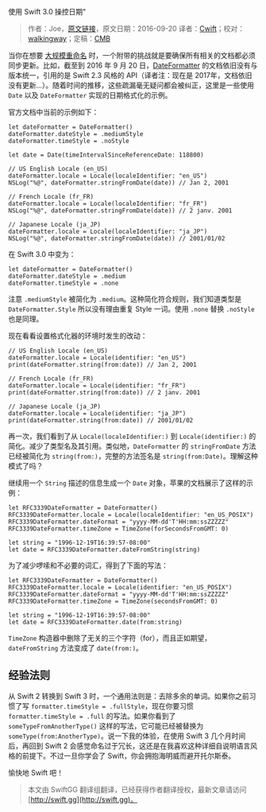 使用 Swift 3.0 操控日期"

> 作者：Joe，[原文链接](http://dev.iachieved.it/iachievedit/handling-dates-with-swift-3-0/)，原文日期：2016-09-20
> 译者：[Cwift](http://weibo.com/277195544)；校对：[walkingway](http://chengway.in/)；定稿：[CMB](https://github.com/chenmingbiao)
  









当你在想要 [大规模重命名](https://developer.apple.com/videos/play/wwdc2016/403/) 时，一个附带的挑战就是要确保所有相关的文档都必须同步更新。比如，截至到 2016 年 9 月 20 日，[DateFormatter](https://developer.apple.com/reference/foundation/nsdateformatter) 的文档依旧没有与版本统一，引用的是 Swift 2.3 风格的 API（译者注：现在是 2017年，文档依旧没有更新...）。随着时间的推移，这些疏漏毫无疑问都会被纠正，这里是一些使用 `Date` 以及 `DateFormatter` 实现的日期格式化的示例。



官方文档中当前的示例如下：

    
    let dateFormatter = DateFormatter()
    dateFormatter.dateStyle = .mediumStyle
    dateFormatter.timeStyle = .noStyle
     
    let date = Date(timeIntervalSinceReferenceDate: 118800)
     
    // US English Locale (en_US)
    dateFormatter.locale = Locale(localeIdentifier: "en_US")
    NSLog("%@", dateFormatter.stringFromDate(date)) // Jan 2, 2001
     
    // French Locale (fr_FR)
    dateFormatter.locale = Locale(localeIdentifier: "fr_FR")
    NSLog("%@", dateFormatter.stringFromDate(date)) // 2 janv. 2001
     
    // Japanese Locale (ja_JP)
    dateFormatter.locale = Locale(localeIdentifier: "ja_JP")
    NSLog("%@", dateFormatter.stringFromDate(date)) // 2001/01/02

在 Swift 3.0 中变为：

    
    let dateFormatter = DateFormatter()
    dateFormatter.dateStyle = .medium
    dateFormatter.timeStyle = .none

注意 `.mediumStyle` 被简化为 `.medium`。这种简化符合规则，我们知道类型是 `DateFormatter.Style` 所以没有理由重复 Style 一词。使用 `.none` 替换 `.noStyle` 也是同理。

现在看看设置格式化器的环境时发生的改动：

    
    // US English Locale (en_US)
    dateFormatter.locale = Locale(identifier: "en_US")
    print(dateFormatter.string(from:date)) // Jan 2, 2001
     
    // French Locale (fr_FR)
    dateFormatter.locale = Locale(identifier: "fr_FR")
    print(dateFormatter.string(from:date)) // 2 janv. 2001
     
    // Japanese Locale (ja_JP)
    dateFormatter.locale = Locale(identifier: "ja_JP")
    print(dateFormatter.string(from:date)) // 2001/01/02

再一次，我们看到了从 `Locale(localeIdentifier:)` 到 `Locale(identifier:)` 的简化。减少了类型名及其引用。类似地，`DateFormatter` 的 `stringFromDate` 方法已经被简化为 `string(from:)`，完整的方法签名是 `string(from:Date)`。理解这种模式了吗？

继续用一个 `String` 描述的信息生成一个 `Date` 对象，苹果的文档展示了这样的示例：

    
    let RFC3339DateFormatter = DateFormatter()
    RFC3339DateFormatter.locale = Locale(localeIdentifier: "en_US_POSIX")
    RFC3339DateFormatter.dateFormat = "yyyy-MM-dd'T'HH:mm:ssZZZZZ"
    RFC3339DateFormatter.timeZone = TimeZone(forSecondsFromGMT: 0)
     
    let string = "1996-12-19T16:39:57-08:00"
    let date = RFC3339DateFormatter.dateFromString(string)

为了减少啰嗦和不必要的词汇，得到了下面的写法：

    
    let RFC3339DateFormatter = DateFormatter()
    RFC3339DateFormatter.locale = Locale(identifier: "en_US_POSIX")
    RFC3339DateFormatter.dateFormat = "yyyy-MM-dd'T'HH:mm:ssZZZZZ"
    RFC3339DateFormatter.timeZone = TimeZone(secondsFromGMT: 0)
     
    let string = "1996-12-19T16:39:57-08:00"
    let date = RFC3339DateFormatter.date(from:string)

`TimeZone` 构造器中删除了无关的三个字符（for），而且正如期望， `dateFromString` 方法变成了 `date(from:)`。

## 经验法则

从 Swift 2 转换到 Swift 3 时，一个通用法则是：去除多余的单词。如果你之前习惯了写 `formatter.timeStyle = .fullStyle`，现在你要习惯 `formatter.timeStyle = .full` 的写法。如果你看到了 `someTypeFromAnotherType()` 这样的写法，它可能已经被替换为 `someType(from:AnotherType)`。说一下我的体验，在使用 Swift 3 几个月时间后，再回到 Swift 2 会感觉命名过于冗长，这还是在我喜欢这种详细自说明语言风格的前提下。不过一旦你学会了 Swift，你会拥抱海明威而避开托尔斯泰。

愉快地 Swift 吧！

> 本文由 SwiftGG 翻译组翻译，已经获得作者翻译授权，最新文章请访问 [http://swift.gg](http://swift.gg)。